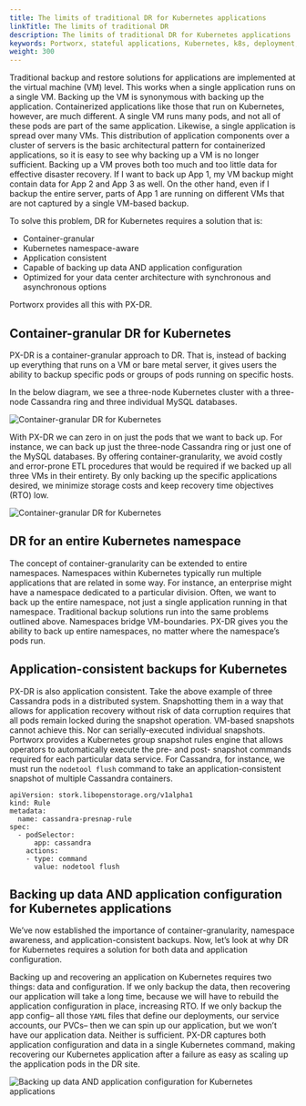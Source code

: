 ```yaml
---
title: The limits of traditional DR for Kubernetes applications
linkTitle: The limits of traditional DR
description: The limits of traditional DR for Kubernetes applications
keywords: Portworx, stateful applications, Kubernetes, k8s, deployment, architecture, HA, high-availability, DR, disaster recovery
weight: 300
---
```


Traditional backup and restore solutions for applications are implemented at the virtual machine (VM) level. This works when a single application runs on a single VM. Backing up the VM is synonymous with backing up the application. Containerized applications like those that run on Kubernetes, however, are much different. A single VM runs many pods, and not all of these pods are part of the same application. Likewise, a single application is spread over many VMs. This distribution of application components over a cluster of servers is the basic architectural pattern for containerized applications, so it is easy to see why backing up a VM is no longer sufficient. Backing up a VM proves both too much and too little data for effective disaster recovery. If I want to back up App 1, my VM backup might contain data for App 2 and App 3 as well. On the other hand, even if I backup the entire server, parts of App 1 are running on different VMs that are not captured by a single VM-based backup.

To solve this problem, DR for Kubernetes requires a solution that is:

* Container-granular
* Kubernetes namespace-aware
* Application consistent
* Capable of backing up data AND application configuration
* Optimized for your data center architecture with synchronous and asynchronous options

Portworx provides all this with PX-DR.

## Container-granular DR for Kubernetes

PX-DR is a container-granular approach to DR. That is, instead of backing up everything that runs on a VM or bare metal server, it gives users the ability to backup specific pods or groups of pods running on specific hosts.

In the below diagram, we see a three-node Kubernetes cluster with a three-node Cassandra ring and three individual MySQL databases.

![Container-granular DR for Kubernetes](/img/deployment-architectures-container-granular-dr-for-kubernetes-1.png)

With PX-DR we can zero in on just the pods that we want to back up. For instance, we can back up just the three-node Cassandra ring or just one of the MySQL databases. By offering container-granularity, we avoid costly and error-prone ETL procedures that would be required if we backed up all three VMs in their entirety. By only backing up the specific applications desired, we minimize storage costs and keep recovery time objectives (RTO) low.

![Container-granular DR for Kubernetes](/img/deployment-architectures-container-granular-dr-for-kubernetes-2.png)

## DR for an entire Kubernetes namespace

The concept of container-granularity can be extended to entire namespaces. Namespaces within Kubernetes typically run multiple applications that are related in some way. For instance, an enterprise might have a namespace dedicated to a particular division.  Often, we want to back up the entire namespace, not just a single application running in that namespace. Traditional backup solutions run into the same problems outlined above. Namespaces bridge VM-boundaries. PX-DR gives you the ability to back up entire namespaces, no matter where the namespace’s pods run.

## Application-consistent backups for Kubernetes

PX-DR is also application consistent. Take the above example of three Cassandra pods in a distributed system. Snapshotting them in a way that allows for application recovery without risk of data corruption requires that all pods remain locked during the snapshot operation. VM-based snapshots cannot achieve this. Nor can serially-executed individual snapshots. Portworx provides a Kubernetes group snapshot rules engine that allows operators to automatically execute the pre- and post- snapshot commands required for each particular data service. For Cassandra, for instance, we must run the `nodetool flush` command to take an application-consistent snapshot of multiple Cassandra containers.

```text
apiVersion: stork.libopenstorage.org/v1alpha1
kind: Rule
metadata:
  name: cassandra-presnap-rule
spec:
  - podSelector:
      app: cassandra
    actions:
    - type: command
      value: nodetool flush
```

## Backing up data AND application configuration for Kubernetes applications

We’ve now established the importance of container-granularity, namespace awareness, and application-consistent backups. Now, let’s look at why DR for Kubernetes requires a solution for both data and application configuration.

Backing up and recovering an application on Kubernetes requires two things: data and configuration. If we only backup the data, then recovering our application will take a long time, because we will have to rebuild the application configuration in place, increasing RTO. If we only backup the app config– all those `YAML` files that define our deployments, our service accounts, our PVCs– then we can spin up our application, but we won’t have our application data. Neither is sufficient. PX-DR captures both application configuration and data in a single Kubernetes command, making recovering our Kubernetes application after a failure as easy as scaling up the application pods in the DR site.

![Backing up data AND application configuration for Kubernetes applications](/img/deployment-architectures-backing-up-data-and-application-configuration-for-k8s-apps.png)
